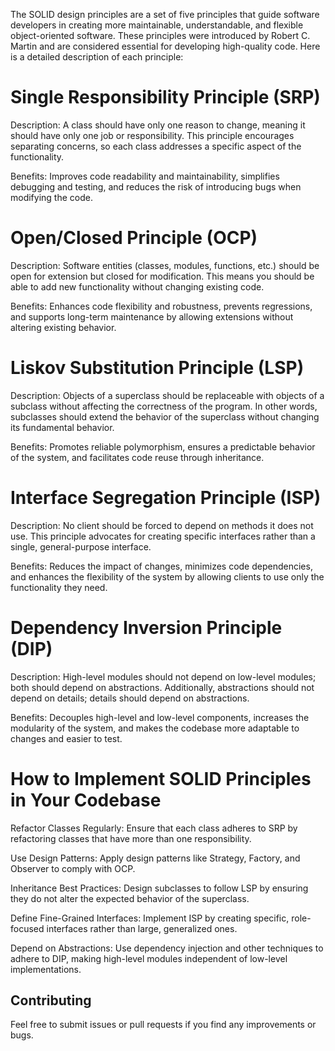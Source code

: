 The SOLID design principles are a set of five principles that guide software developers in creating more maintainable, understandable, and flexible object-oriented software. These principles were introduced by Robert C. Martin and are considered essential for developing high-quality code. Here is a detailed description of each principle:

# Single Responsibility Principle (SRP)

Description: A class should have only one reason to change, meaning it should have only one job or responsibility. This principle encourages separating concerns, so each class addresses a specific aspect of the functionality.

Benefits: Improves code readability and maintainability, simplifies debugging and testing, and reduces the risk of introducing bugs when modifying the code.

# Open/Closed Principle (OCP)

Description: Software entities (classes, modules, functions, etc.) should be open for extension but closed for modification. This means you should be able to add new functionality without changing existing code.

Benefits: Enhances code flexibility and robustness, prevents regressions, and supports long-term maintenance by allowing extensions without altering existing behavior.

# Liskov Substitution Principle (LSP)

Description: Objects of a superclass should be replaceable with objects of a subclass without affecting the correctness of the program. In other words, subclasses should extend the behavior of the superclass without changing its fundamental behavior.

Benefits: Promotes reliable polymorphism, ensures a predictable behavior of the system, and facilitates code reuse through inheritance.

# Interface Segregation Principle (ISP)

Description: No client should be forced to depend on methods it does not use. This principle advocates for creating specific interfaces rather than a single, general-purpose interface.

Benefits: Reduces the impact of changes, minimizes code dependencies, and enhances the flexibility of the system by allowing clients to use only the functionality they need.

# Dependency Inversion Principle (DIP)

Description: High-level modules should not depend on low-level modules; both should depend on abstractions. Additionally, abstractions should not depend on details; details should depend on abstractions.

Benefits: Decouples high-level and low-level components, increases the modularity of the system, and makes the codebase more adaptable to changes and easier to test.

# How to Implement SOLID Principles in Your Codebase

Refactor Classes Regularly: Ensure that each class adheres to SRP by refactoring classes that have more than one responsibility.

Use Design Patterns: Apply design patterns like Strategy, Factory, and Observer to comply with OCP.

Inheritance Best Practices: Design subclasses to follow LSP by ensuring they do not alter the expected behavior of the superclass.

Define Fine-Grained Interfaces: Implement ISP by creating specific, role-focused interfaces rather than large, generalized ones.

Depend on Abstractions: Use dependency injection and other techniques to adhere to DIP, making high-level modules independent of low-level implementations.

## Contributing

Feel free to submit issues or pull requests if you find any improvements or bugs.
